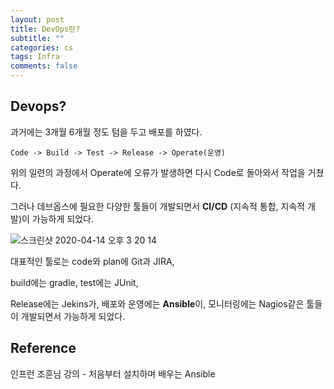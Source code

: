 ```yaml
---
layout: post
title: DevOps란?
subtitle: ""
categories: cs
tags: Infra
comments: false
---
```


## Devops?

과거에는 3개월 6개월 정도 텀을 두고 배포를 하였다.

```
Code -> Build -> Test -> Release -> Operate(운영)
```

위의 일련의 과정에서 Operate에 오류가 발생하면 다시 Code로 돌아와서 작업을 거쳤다.

그러나 데브옵스에 필요한 다양한 툴들이 개발되면서 **CI/CD** (지속적 통합, 지속적 개발)이 가능하게 되었다.

![스크린샷 2020-04-14 오후 3 20 14](https://user-images.githubusercontent.com/43809168/79192332-79e2f300-7e63-11ea-9f18-7a7d90b052bb.png)

대표적인 툴로는 code와 plan에 Git과 JIRA,

build에는 gradle, test에는 JUnit,

Release에는 Jekins가, 배포와 운영에는 **Ansible**이, 모니터링에는 Nagios같은 툴들이 개발되면서 가능하게 되었다.

## Reference

인프런 조훈님 강의 - 처음부터 설치하며 배우는 Ansible

